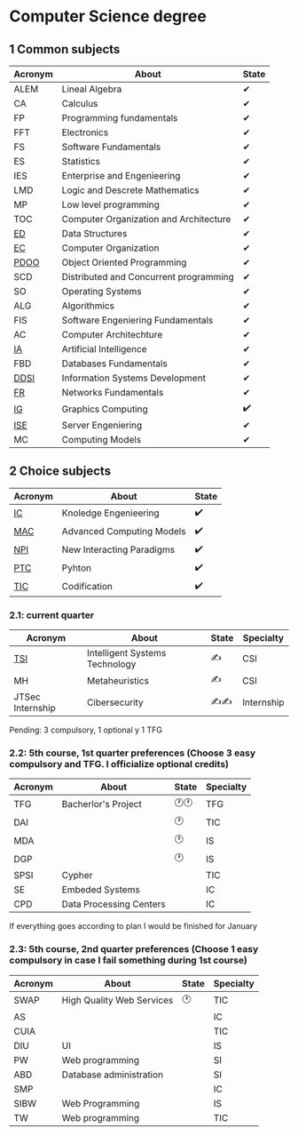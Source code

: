 # Computer Science degree

## 1 Common subjects

|Acronym|About|State|
|-------|----|-----|
|ALEM|Lineal Algebra|✔|
|CA|Calculus|✔|
|FP|Programming fundamentals|✔|
|FFT|Electronics|✔|
|FS|Software Fundamentals|✔|
|ES|Statistics|✔|
|IES|Enterprise and Engenieering|✔|
|LMD|Logic and Descrete Mathematics|✔|
|MP|Low level programming|✔|
|TOC|Computer Organization and Architecture|✔|
|[ED](https://github.com/Cristinasj/practica2ED)|Data Structures|✔|
|[EC](https://github.com/Cristinasj/arduino)|Computer Organization|✔|
|[PDOO](https://github.com/inowen/Civitas)|Object Oriented Programming|✔|
|SCD|Distributed and Concurrent programming|✔|
|SO|Operating Systems|✔|
|ALG|Algorithmics|✔|
|FIS|Software Engeniering Fundamentals|✔|
|AC|Computer Architechture|✔|
|[IA](https://github.com/Cristinasj/chatBot)|Artificial Intelligence|✔|
|FBD|Databases Fundamentals|✔|
|[DDSI](https://github.com/Cristinasj/DDSI-X)|Information Systems Development|✔|
|[FR](https://github.com/Cristinasj/FR)|Networks Fundamentals|✔|
|[IG](https://github.com/Cristinasj/IG)|Graphics Computing|✔️|
|[ISE](https://github.com/Cristinasj/ISE)|Server Engeniering|✔|
|MC|Computing Models|✔|

## 2 Choice subjects 

|Acronym|About|State|
|-------|-----|-----|
|[IC](https://github.com/Cristinasj/IC)|Knoledge Engenieering|✔️|
|[MAC](https://github.com/Cristinasj/MAC)|Advanced Computing Models|✔️|
|[NPI](https://github.com/CarnifexRegis/P02-NPI)|New Interacting Paradigms|✔️|CSI|
|[PTC](https://github.com/Cristinasj/PTC)|Pyhton|✔️|Optativa|
|[TIC](https://github.com/Cristinasj/TIC)|Codification|✔️|Optativa| 

### 2.1: current quarter 
|Acronym|About|State|Specialty|
|-------|-----|-----|------------|
|[TSI](https://github.com/Cristinasj/TSI)|Intelligent Systems Technology|✍|CSI|
|MH|Metaheuristics|✍|CSI|
|JTSec Internship|Cibersecurity|✍✍|Internship|

Pending: 3 compulsory, 1 optional y 1 TFG 

### 2.2: 5th course, 1st quarter preferences (Choose 3 easy compulsory and TFG. I officialize optional credits) 
|Acronym|About|State|Specialty|
|-------|-----|-----|------------|
|TFG|Bacherlor's Project|🕐🕐|TFG|
|DAI||🕐|TIC|
|MDA||🕐|IS|
|DGP||🕐|IS|
|SPSI|Cypher||TIC|
|SE|Embeded Systems||IC|
|CPD|Data Processing Centers||IC|

If everything goes according to plan I would be finished for January 

### 2.3: 5th course, 2nd quarter preferences (Choose 1 easy compulsory in case I fail something during 1st course) 
|Acronym|About|State|Specialty|
|-------|-----|-----|------------|
|SWAP|High Quality Web Services|🕐|TIC|
|AS|||IC|
|CUIA|||TIC|
|DIU|UI||IS|
|PW|Web programming||SI|
|ABD|Database administration||SI|
|SMP|||IC|
|SIBW|Web Programming||IS|
|TW|Web programming||TIC|
